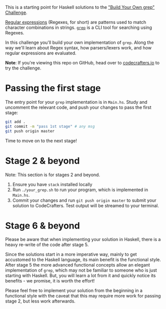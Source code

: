 This is a starting point for Haskell solutions to the
["Build Your Own grep" Challenge](https://app.codecrafters.io/courses/grep/overview).

[Regular expressions](https://en.wikipedia.org/wiki/Regular_expression)
(Regexes, for short) are patterns used to match character combinations in
strings. [`grep`](https://en.wikipedia.org/wiki/Grep) is a CLI tool for
searching using Regexes.

In this challenge you'll build your own implementation of `grep`. Along the way
we'll learn about Regex syntax, how parsers/lexers work, and how regular
expressions are evaluated.

**Note**: If you're viewing this repo on GitHub, head over to
[codecrafters.io](https://codecrafters.io) to try the challenge.

# Passing the first stage

The entry point for your `grep` implementation is in `Main.hs`. Study and
uncomment the relevant code, and push your changes to pass the first stage:

```sh
git add .
git commit -m "pass 1st stage" # any msg
git push origin master
```

Time to move on to the next stage!

# Stage 2 & beyond

Note: This section is for stages 2 and beyond.

1. Ensure you have `stack` installed locally
1. Run `./your_grep.sh` to run your program, which is implemented in `Main.hs`.
1. Commit your changes and run `git push origin master` to submit your solution
   to CodeCrafters. Test output will be streamed to your terminal.

# Stage 6 & beyond

Please be aware that when implementing your solution in Haskell, there is a
heavy re-write of the code after stage 5.

Since the solutions start in a more imperative way, mainly to get accustomed to
the Haskell language, its main benefit is the functional style. After stage 5
the more advanced functional concepts allow an elegant implementation of `grep`,
which may not be familiar to someone who is just starting with Haskell. But, you
will learn a lot from it and quickly notice its benefits - we promise, it is
worth the effort!

Please feel free to implement your solution from the beginning in a functional
style with the caveat that this may require more work for passing stage 2, but
less work afterwards.
